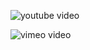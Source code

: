![youtube video][1]

![vimeo video][2]

[1]: youtube.com/watch?v=dQw4w9WgXcQ
[2]: vimeo.com/110845548
